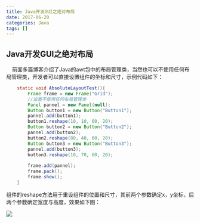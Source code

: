 ```yaml
---
title: Java开发GUI之绝对布局
date: 2017-06-20
categories: Java
tags: []
---
```

## Java开发GUI之绝对布局

    前面多篇博客介绍了Java的awt包中的布局管理类，当然也可以不使用任何布局管理类，开发者可以直接设置组件的坐标和尺寸，示例代码如下：

```java
    static void AbsoluteLayoutTest(){
        Frame frame = new Frame("Grid");
        //设置不使用任何布局管理类
        Panel pannel = new Panel(null);
        Button button1 = new Button("Button1");
        pannel.add(button1);
        button1.reshape(10, 10, 60, 20);
        Button button2 = new Button("Button2");
        pannel.add(button2);
        button2.reshape(80, 40, 60, 20);
        Button button3 = new Button("Button3");
        pannel.add(button3);
        button3.reshape(10, 70, 60, 20);
    
        frame.add(pannel);
        frame.pack();
        frame.show();
    }
```

组件的reshape方法用于重设组件的位置和尺寸，其前两个参数确定x，y坐标，后两个参数确定宽度与高度，效果如下图：

![](https://static.oschina.net/uploads/space/2017/0620/165407_CwJM_2340880.png)
